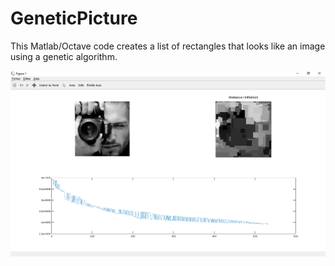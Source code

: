 # GeneticPicture
This Matlab/Octave code creates a list of rectangles that looks like an image using a genetic algorithm.

![Example](/example.png?raw=true "Example")
